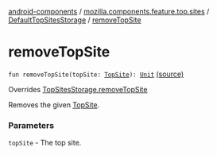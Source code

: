 [android-components](../../index.md) / [mozilla.components.feature.top.sites](../index.md) / [DefaultTopSitesStorage](index.md) / [removeTopSite](./remove-top-site.md)

# removeTopSite

`fun removeTopSite(topSite: `[`TopSite`](../-top-site/index.md)`): `[`Unit`](https://kotlinlang.org/api/latest/jvm/stdlib/kotlin/-unit/index.html) [(source)](https://github.com/mozilla-mobile/android-components/blob/master/components/feature/top-sites/src/main/java/mozilla/components/feature/top/sites/DefaultTopSitesStorage.kt#L54)

Overrides [TopSitesStorage.removeTopSite](../-top-sites-storage/remove-top-site.md)

Removes the given [TopSite](../-top-site/index.md).

### Parameters

`topSite` - The top site.